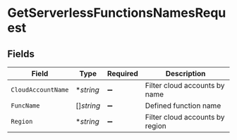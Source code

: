 # GetServerlessFunctionsNamesRequest


## Fields

| Field                           | Type                            | Required                        | Description                     |
| ------------------------------- | ------------------------------- | ------------------------------- | ------------------------------- |
| `CloudAccountName`              | **string*                       | :heavy_minus_sign:              | Filter cloud accounts by name   |
| `FuncName`                      | []*string*                      | :heavy_minus_sign:              | Defined function name           |
| `Region`                        | **string*                       | :heavy_minus_sign:              | Filter cloud accounts by region |